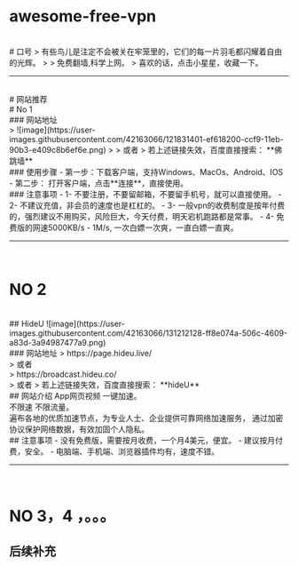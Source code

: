 # awesome-free-vpn
<br>
# 口号
> 有些鸟儿是注定不会被关在牢笼里的，它们的每一片羽毛都闪耀着自由的光辉。  
> 
> 免费翻墙,科学上网。
> 喜欢的话，点击小星星，收藏一下。
<br>

-------------------------------------------
<br>
# 网站推荐
<br>
# No 1
<br>
### 网站地址
<br>
> ![image](https://user-images.githubusercontent.com/42163066/121831401-ef618200-ccf9-11eb-90b3-e409c8b6ef6e.png)
> <https://www.qingfengshenzhen.com/cn/?a=gi9cp>
> 或者 
> 若上述链接失效，百度直接搜索： **佛跳墙**
<br>
### 使用步骤
- 第一步：下载客户端，支持Windows、MacOs、Android、IOS
- 第二步： 打开客户端，点击**连接**，直接使用。
<br>
### 注意事项
- 1- 不要注册，不要留邮箱，不要留手机号，就可以直接使用。
- 2- 不建议充值，非会员的速度也是杠杠的。
- 3- 一般vpn的收费制度是按年付费的，强烈建议不用购买，风险巨大，今天付费，明天宕机跑路都是常事。
- 4- 免费版的网速5000KB/s - 1M/s, 一次白嫖一次爽，一直白嫖一直爽。
<br>

-------------------------------------------
<br>

#  NO 2
<br>
## HideU
![image](https://user-images.githubusercontent.com/42163066/131212128-ff8e074a-506c-4609-a83d-3a94987477a9.png)
<br>
### 网站地址
> https://page.hideu.live/    <br>
> 或者        <br>
> https://broadcast.hideu.co/ <br>
> 或者
> 若上述链接失效，百度直接搜索： **hideU**
<br>
## 网站介绍
App网页视频 一键加速。  <br>
不限速 不限流量。   <br>
遍布各地的优质加速节点，为专业人士、企业提供可靠网络加速服务， 通过加密协议保护网络数据，有效加固个人隐私。
<br>
## 注意事项
- 没有免费版，需要按月收费，一个月4美元，便宜。
- 建议按月付费，安全。
- 电脑端、手机端、浏览器插件均有，速度不错。
<br>

-------------------------------------------
<br>

#  NO 3，4 ，。。。
## 后续补充

